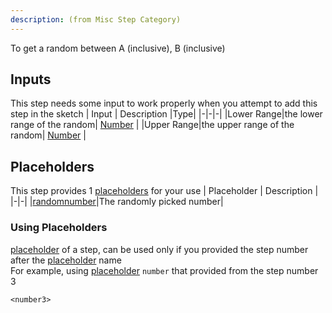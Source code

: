 ```yaml
---
description: (from Misc Step Category)
---
```

To get a random between A (inclusive), B (inclusive)

## Inputs
This step needs some input to work properly when you attempt to add this step in the sketch
| Input      | Description |Type|
|-|-|-|
|Lower Range|the lower range of the random| [ Number](../inputs/number.md) |
|Upper Range|the upper range of the random| [ Number](../inputs/number.md) |

## Placeholders
This step provides 1 [placeholders](../tutorials/placeholder.md) for your use
| Placeholder      | Description |
|-|-|
|[randomnumber](../placeholders/number.md)|The randomly picked number|

### Using Placeholders
[placeholder](../tutorials/placeholder.md) of a step, can be used only if you provided the step number after the [placeholder](../tutorials/placeholder.md) name\
For example, using [placeholder](../tutorials/placeholder.md) `number` that provided from the step number 3
 
```
<number3>
```

